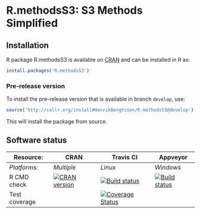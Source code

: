 # R.methodsS3: S3 Methods Simplified


## Installation
R package R.methodsS3 is available on [CRAN](http://cran.r-project.org/package=R.methodsS3) and can be installed in R as:
```r
install.packages('R.methodsS3')
```

### Pre-release version

To install the pre-release version that is available in branch `develop`, use:
```r
source('http://callr.org/install#HenrikBengtsson/R.methodsS3@develop')
```
This will install the package from source.  



## Software status

| Resource:     | CRAN        | Travis CI     | Appveyor         |
| ------------- | ------------------- | ------------- | ---------------- |
| _Platforms:_  | _Multiple_          | _Linux_       | _Windows_        |
| R CMD check   | <a href="http://cran.r-project.org/web/checks/check_results_R.methodsS3.html"><img border="0" src="http://www.r-pkg.org/badges/version/R.methodsS3" alt="CRAN version"></a> | <a href="https://travis-ci.org/HenrikBengtsson/R.methodsS3"><img src="https://travis-ci.org/HenrikBengtsson/R.methodsS3.svg" alt="Build status"></a> | <a href="https://ci.appveyor.com/project/HenrikBengtsson/r-methodss3"><img src="https://ci.appveyor.com/api/projects/status/github/HenrikBengtsson/R.methodsS3?svg=true" alt="Build status"></a> |
| Test coverage |                     | <a href="https://coveralls.io/r/HenrikBengtsson/R.methodsS3"><img src="https://coveralls.io/repos/HenrikBengtsson/R.methodsS3/badge.svg?branch=develop" alt="Coverage Status"/></a>   |                  |
